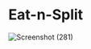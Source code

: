 # Eat-n-Split

![Screenshot (281)](https://github.com/sandali-singh/Eat-n-Split/assets/72544086/ecc33b8c-f924-4a69-b690-8abfa7316da1)

